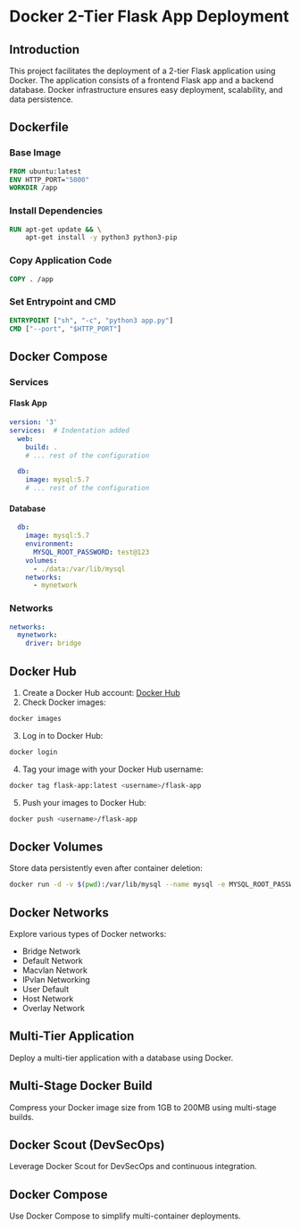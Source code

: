 # Docker 2-Tier Flask App Deployment

## Introduction

This project facilitates the deployment of a 2-tier Flask application using Docker. The application consists of a frontend Flask app and a backend database. Docker infrastructure ensures easy deployment, scalability, and data persistence.

## Dockerfile

### Base Image

```Dockerfile
FROM ubuntu:latest
ENV HTTP_PORT="5000"
WORKDIR /app
```

### Install Dependencies

```Dockerfile
RUN apt-get update && \
    apt-get install -y python3 python3-pip
```

### Copy Application Code

```Dockerfile
COPY . /app
```

### Set Entrypoint and CMD

```Dockerfile
ENTRYPOINT ["sh", "-c", "python3 app.py"]
CMD ["--port", "$HTTP_PORT"]
```

## Docker Compose

### Services

#### Flask App

```yaml
version: '3'
services:  # Indentation added
  web:
    build: .
    # ... rest of the configuration

  db:
    image: mysql:5.7
    # ... rest of the configuration

```

#### Database

```yaml
  db:
    image: mysql:5.7
    environment:
      MYSQL_ROOT_PASSWORD: test@123
    volumes:
      - ./data:/var/lib/mysql
    networks:
      - mynetwork
```

### Networks

```yaml
networks:
  mynetwork:
    driver: bridge
```

## Docker Hub

1. Create a Docker Hub account: [Docker Hub](https://hub.docker.com/)
2. Check Docker images:

```bash
docker images
```

3. Log in to Docker Hub:

```bash
docker login
```

4. Tag your image with your Docker Hub username:

```bash
docker tag flask-app:latest <username>/flask-app
```

5. Push your images to Docker Hub:

```bash
docker push <username>/flask-app
```

## Docker Volumes

Store data persistently even after container deletion:

```bash
docker run -d -v $(pwd):/var/lib/mysql --name mysql -e MYSQL_ROOT_PASSWORD=test@123 mysql:5.7
```

## Docker Networks

Explore various types of Docker networks:

- Bridge Network
- Default Network
- Macvlan Network
- IPvlan Networking
- User Default
- Host Network
- Overlay Network

## Multi-Tier Application

Deploy a multi-tier application with a database using Docker.

## Multi-Stage Docker Build

Compress your Docker image size from 1GB to 200MB using multi-stage builds.

## Docker Scout (DevSecOps)

Leverage Docker Scout for DevSecOps and continuous integration.

## Docker Compose

Use Docker Compose to simplify multi-container deployments.
